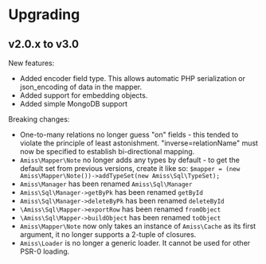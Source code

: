 Upgrading
=========

v2.0.x to v3.0
--------------

New features:

- Added encoder field type. This allows automatic PHP serialization or json_encoding of 
  data in the mapper.
- Added support for embedding objects.
- Added simple MongoDB support

Breaking changes:

- One-to-many relations no longer guess "on" fields - this tended to violate the principle of least
  astonishment. "inverse=relationName" must now be specified to establish bi-directional mapping.
- `Amiss\Mapper\Note` no longer adds any types by default - to get the default set from previous
  versions, create it like so: `$mapper = (new Amiss\Mapper\Note())->addTypeSet(new Amiss\Sql\TypeSet);`
- `Amiss\Manager` has been renamed `Amiss\Sql\Manager`
- `Amiss\Sql\Manager->getByPk` has been renamed `getById`
- `Amiss\Sql\Manager->deleteByPk` has been renamed `deleteById`
- `\Amiss\Sql\Mapper->exportRow` has been renamed `fromObject`
- `\Amiss\Sql\Mapper->buildObject` has been renamed `toObject`
- `Amiss\Mapper\Note` now only takes an instance of `Amiss\Cache` as its first argument, it no longer
  supports a 2-tuple of closures.
- `Amiss\Loader` is no longer a generic loader. It cannot be used for other PSR-0 loading.
